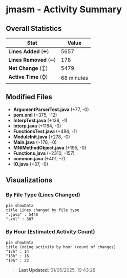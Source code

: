 # jmasm - Activity Summary 

## Overall Statistics

| Stat                   | Value                                                             |
| ---------------------- | ----------------------------------------------------------------- |
| **Lines Added** (➕)   | 5657                                          |
| **Lines Removed** (➖) | 178                                        |
| **Net Change** (↕)    | 5479                |
| **Active Time** (⌚)   | 68 minutes |


## Modified Files
- **ArgumentParserTest.java** (+77, -0)
- **pom.xml** (+375, -12)
- **InterpTest.java** (+138, -1)
- **interp.java** (+1184, -0)
- **FunctionsTest.java** (+484, -1)
- **ModuleInit.java** (+278, -0)
- **Main.java** (+178, -0)
- **MNIMethodObject.java** (+195, -0)
- **Functions.java** (+2310, -157)
- **common.java** (+401, -7)
- **IO.java** (+37, -0)

## Visualizations

### By File Type (Lines Changed)

```mermaid
pie showData
title Lines changed by file type
".java" : 5448
".xml" : 387
```

### By Hour (Estimated Activity Count)

```mermaid
pie showData
title Coding activity by hour (count of changes)
"17h" : 14
"18h" : 16
"19h" : 22
```


> **Last Updated:** 01/05/2025, 19:43:28